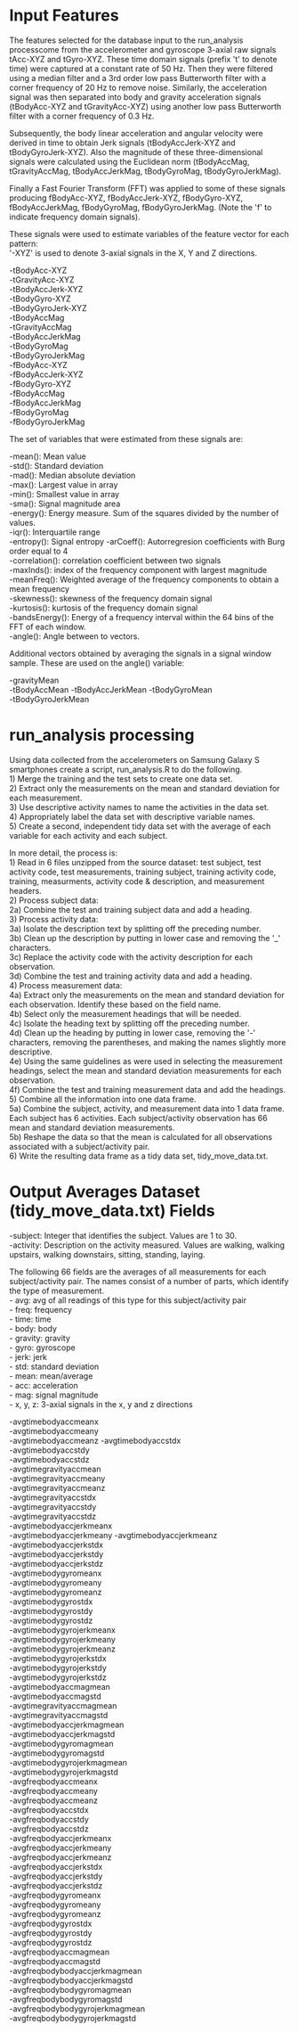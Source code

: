 Input Features 
==============

The features selected for the database input to the run_analysis processcome from the accelerometer and gyroscope 3-axial raw signals tAcc-XYZ and tGyro-XYZ. These time domain signals (prefix 't' to denote time) were captured at a constant rate of 50 Hz. Then they were filtered using a median filter and a 3rd order low pass Butterworth filter with a corner frequency of 20 Hz to remove noise. Similarly, the acceleration signal was then separated into body and gravity acceleration signals (tBodyAcc-XYZ and tGravityAcc-XYZ) using another low pass Butterworth filter with a corner frequency of 0.3 Hz. 

Subsequently, the body linear acceleration and angular velocity were derived in time to obtain Jerk signals (tBodyAccJerk-XYZ and tBodyGyroJerk-XYZ). Also the magnitude of these three-dimensional signals were calculated using the Euclidean norm (tBodyAccMag, tGravityAccMag, tBodyAccJerkMag, tBodyGyroMag, tBodyGyroJerkMag). 

Finally a Fast Fourier Transform (FFT) was applied to some of these signals producing fBodyAcc-XYZ, fBodyAccJerk-XYZ, fBodyGyro-XYZ, fBodyAccJerkMag, fBodyGyroMag, fBodyGyroJerkMag. (Note the 'f' to indicate frequency domain signals). 

These signals were used to estimate variables of the feature vector for each pattern:  
'-XYZ' is used to denote 3-axial signals in the X, Y and Z directions.

-tBodyAcc-XYZ  
-tGravityAcc-XYZ  
-tBodyAccJerk-XYZ  
-tBodyGyro-XYZ  
-tBodyGyroJerk-XYZ  
-tBodyAccMag  
-tGravityAccMag  
-tBodyAccJerkMag  
-tBodyGyroMag  
-tBodyGyroJerkMag  
-fBodyAcc-XYZ  
-fBodyAccJerk-XYZ  
-fBodyGyro-XYZ  
-fBodyAccMag  
-fBodyAccJerkMag  
-fBodyGyroMag  
-fBodyGyroJerkMag  

The set of variables that were estimated from these signals are: 

-mean(): Mean value  
-std(): Standard deviation  
-mad(): Median absolute deviation   
-max(): Largest value in array  
-min(): Smallest value in array  
-sma(): Signal magnitude area  
-energy(): Energy measure. Sum of the squares divided by the number of values.   
-iqr(): Interquartile range   
-entropy(): Signal entropy 
-arCoeff(): Autorregresion coefficients with Burg order equal to 4  
-correlation(): correlation coefficient between two signals  
-maxInds(): index of the frequency component with largest magnitude  
-meanFreq(): Weighted average of the frequency components to obtain a mean frequency  
-skewness(): skewness of the frequency domain signal  
-kurtosis(): kurtosis of the frequency domain signal   
-bandsEnergy(): Energy of a frequency interval within the 64 bins of the FFT of each window.  
-angle(): Angle between to vectors.  

Additional vectors obtained by averaging the signals in a signal window sample. These are used on the angle() variable:

-gravityMean  
-tBodyAccMean 
-tBodyAccJerkMean 
-tBodyGyroMean  
-tBodyGyroJerkMean  


run_analysis processing 
=======================

Using data collected from the accelerometers on Samsung Galaxy S smartphones create a script, run_analysis.R to do the following.   
         1) Merge the training and the test sets to create one data set.  
         2) Extract only the measurements on the mean and standard deviation for each
            measurement.   
         3) Use descriptive activity names to name the activities in the data set.  
         4) Appropriately label the data set with descriptive variable names.   
         5) Create a second, independent tidy data set with the average of each variable
            for each activity and each subject.  

In more detail, the process is:          
         1) Read in 6 files unzipped from the source dataset: test subject, test activity code, test measurements, 	 training subject, training activity code, training, measurments, activity code & description, and measurement 	 headers.    
         2) Process subject data:  
		2a) Combine the test and training subject data and add a heading.  
       	 3) Process activity data:  
		3a) Isolate the description text by splitting off the preceding number.  
         	3b) Clean up the description by putting in lower case and removing the '_' characters.  
         	3c) Replace the activity code with the activity description for each observation.   
		3d) Combine the test and training activity data and add a heading.  
	 4) Process measurement data:		  
         	4a) Extract only the measurements on the mean and standard deviation for each observation. Identify these 		based on the field name.  
		4b) Select only the measurement headings that will be needed.  
		4c) Isolate the heading text by splitting off the preceding number.  
         	4d) Clean up the heading by putting in lower case, removing the '-' characters, removing the parentheses, 		and making the names slightly more descriptive.  
		4e) Using the same guidelines as were used in selecting the measurement headings, select the mean and 		standard deviation measurements for each observation.   
		4f) Combine the test and training measurement data and add the headings.  
	 5) Combine all the information into one data frame.  
		5a) Combine the subject, activity, and measurement data into 1 data frame. Each subject has 6 activities. 		Each subject/activity observation has 66 mean and standard deviation measurements.  
		5b) Reshape the data so that the mean is calculated for all observations associated with a 		subject/activity pair.  
	 6) Write the resulting data frame as a tidy data set, tidy_move_data.txt.  


Output Averages Dataset (tidy_move_data.txt) Fields 
===================================================

-subject:  Integer that identifies the subject. Values are 1 to 30.  
-activity: Description on the activity measured. Values are walking, walking upstairs, walking downstairs, sitting, standing, laying.    

The following 66 fields are the averages of all measurements for each subject/activity pair. The names consist of a number of parts, which identify the type of measurement.     
	- avg:  avg of all readings of this type for this subject/activity pair  
        - freq:    frequency  
        - time:    time  
	- body:    body  
	- gravity: gravity  
        - gyro:    gyroscope   
        - jerk:    jerk  
        - std:     standard deviation  
        - mean:    mean/average  
        - acc:     acceleration  
        - mag:     signal magnitude  
        - x, y, z: 3-axial signals in the x, y and z directions  


-avgtimebodyaccmeanx  
-avgtimebodyaccmeany  
-avgtimebodyaccmeanz 
-avgtimebodyaccstdx  
-avgtimebodyaccstdy  
-avgtimebodyaccstdz  
-avgtimegravityaccmean  
-avgtimegravityaccmeany  
-avgtimegravityaccmeanz  
-avgtimegravityaccstdx  
-avgtimegravityaccstdy  
-avgtimegravityaccstdz  
-avgtimebodyaccjerkmeanx  
-avgtimebodyaccjerkmeany 
-avgtimebodyaccjerkmeanz  
-avgtimebodyaccjerkstdx  
-avgtimebodyaccjerkstdy   
-avgtimebodyaccjerkstdz  
-avgtimebodygyromeanx  
-avgtimebodygyromeany  
-avgtimebodygyromeanz  
-avgtimebodygyrostdx    
-avgtimebodygyrostdy  
-avgtimebodygyrostdz  
-avgtimebodygyrojerkmeanx  
-avgtimebodygyrojerkmeany  
-avgtimebodygyrojerkmeanz  
-avgtimebodygyrojerkstdx  
-avgtimebodygyrojerkstdy  
-avgtimebodygyrojerkstdz  
-avgtimebodyaccmagmean  
-avgtimebodyaccmagstd  
-avgtimegravityaccmagmean    
-avgtimegravityaccmagstd  
-avgtimebodyaccjerkmagmean  
-avgtimebodyaccjerkmagstd  
-avgtimebodygyromagmean  
-avgtimebodygyromagstd  
-avgtimebodygyrojerkmagmean  
-avgtimebodygyrojerkmagstd  
-avgfreqbodyaccmeanx  
-avgfreqbodyaccmeany  
-avgfreqbodyaccmeanz  
-avgfreqbodyaccstdx  
-avgfreqbodyaccstdy  
-avgfreqbodyaccstdz  
-avgfreqbodyaccjerkmeanx  
-avgfreqbodyaccjerkmeany  
-avgfreqbodyaccjerkmeanz  
-avgfreqbodyaccjerkstdx  
-avgfreqbodyaccjerkstdy  
-avgfreqbodyaccjerkstdz  
-avgfreqbodygyromeanx  
-avgfreqbodygyromeany  
-avgfreqbodygyromeanz  
-avgfreqbodygyrostdx  
-avgfreqbodygyrostdy  
-avgfreqbodygyrostdz  
-avgfreqbodyaccmagmean  
-avgfreqbodyaccmagstd  
-avgfreqbodybodyaccjerkmagmean  
-avgfreqbodybodyaccjerkmagstd  
-avgfreqbodybodygyromagmean  
-avgfreqbodybodygyromagstd  
-avgfreqbodybodygyrojerkmagmean  
-avgfreqbodybodygyrojerkmagstd  